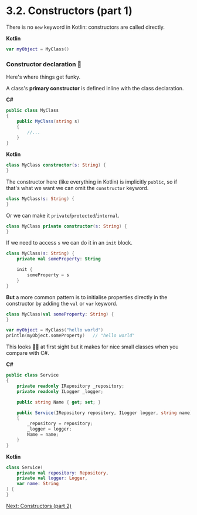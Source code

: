 # 3.2. Constructors (part 1)
There is no `new` keyword in Kotlin: constructors are called directly.

**Kotlin**
```kotlin
var myObject = MyClass()
```

### Constructor declaration 🤯
Here's where things get funky.

A class's **primary constructor** is defined inline with the class declaration.

**C#**
```csharp
public class MyClass
{
    public MyClass(string s)
    {
        //...
    }
}
```

**Kotlin**
```kotlin
class MyClass constructor(s: String) {
}
```

The constructor here (like everything in Kotlin) is implicitly `public`, so if that's what we want we can omit the `constructor` keyword.

```kotlin
class MyClass(s: String) {
}
```

Or we can make it `private`/`protected`/`internal`.

```kotlin
class MyClass private constructor(s: String) {
}
```

If we need to access `s` we can do it in an `init` block.

```kotlin
class MyClass(s: String) {
    private val someProperty: String

    init {
        someProperty = s
    }
}
```

**But** a more common pattern is to initialise properties directly in the constructor by adding the `val` or `var` keyword.

```kotlin
class MyClass(val someProperty: String) {
}

var myObject = MyClass("hello world")
println(myObject.someProperty)   // "hello world"
```

This looks 😵‍💫 at first sight but it makes for nice small classes when you compare with C#.

**C#**
```csharp
public class Service
{
    private readonly IRepository _repository;
    private readonly ILogger _logger;

    public string Name { get; set; }

    public Service(IRepository repository, ILogger logger, string name)
    {
        _repository = repository;
        _logger = logger;
        Name = name;
    }
}
```

**Kotlin**
```kotlin
class Service(
    private val repository: Repository,
    private val logger: Logger,
    var name: String
) {
}
```

[Next: Constructors (part 2)](03-03-constructors-part-2.md)
